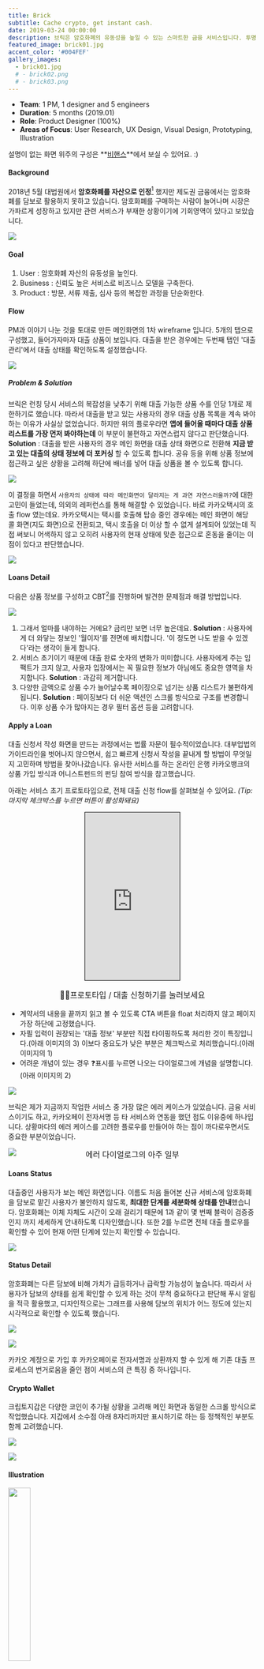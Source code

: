 ```yaml
---
title: Brick
subtitle: Cache crypto, get instant cash.
date: 2019-03-24 00:00:00
description: 브릭은 암호화폐의 유동성을 높일 수 있는 스마트한 금융 서비스입니다. 투명하게 공개되는 블록체인 기술로, 사용자가 직면한 경제적 문제에 가장 합리적인 대안을 제시합니다.
featured_image: brick01.jpg
accent_color: '#004FEF'
gallery_images:
  - brick01.jpg
  # - brick02.png
  # - brick03.png
---
```

* **Team**: 1 PM, 1 designer and 5 engineers
* **Duration**: 5 months (2019.01)
* **Role**: Product Designer (100%)
* **Areas of Focus**: User Research, UX Design, Visual Design, Prototyping, Illustration

설명이 없는 화면 위주의 구성은 **[비핸스](https://www.behance.net/gallery/77548409/brick-Mobile-Loan-Service)**에서 보실 수 있어요. :)


#### Background

2018년 5월 대법원에서 **암호화폐를 자산으로 인정**[^1] 했지만 제도권 금융에서는 암호화폐를 담보로 활용하지 못하고 있습니다. 암호화폐를 구매하는 사람이 늘어나며 시장은 가파르게 성장하고 있지만 관련 서비스가 부재한 상황이기에 기회영역이 있다고 보았습니다.

[^1]: [파이낸셜 뉴스](https://www.fnnews.com/news/201906241830329737)

![](/images/projects/07_brick/00.png)

<!-- 
커지는 해외 시장 상황도 눈여겨보았습니다. 블록파이는 개인은 물론 기업에게도 최대 1000만달러(약 112억원)까지 돈을 빌려주게 되었고, 솔트렌딩의 총 이용 금액은 5000만달러(약 556억원)에 달합니다. 갤럭시디지털은 2억5000만달러(약 2774억원) 규모 자금을 조달해 암호화폐 담보 대출을 시작했습니다. -->
<!-- 
서비스의 메인 타겟은 블록체인을 장기투자 하는 30대로 설정했습니다.  -->

#### Goal
1. User : 암호화폐 자산의 유동성을 높인다.
2. Business : 신뢰도 높은 서비스로 비즈니스 모델을 구축한다.
3. Product : 방문, 서류 제출, 심사 등의 복잡한 과정을 단순화한다.

<!-- 
#### Survey
대출 상품을 구성하기에 앞서, 사용자들의 니즈를 파악하기 위해 서베이를 진행했습니다. 법적 테두리인 300만원 이내에서 어느 정도의 금액을 어느 정도의 이율로 대출받을 의사가 있는지 알아보기 위한 목적이었습니다.  -->

#### Flow
PM과 이야기 나눈 것을 토대로 만든 메인화면의 1차 wireframe 입니다. 5개의 탭으로 구성했고, 들어가자마자 대출 상품이 보입니다. 대출을 받은 경우에는 두번째 탭인 '대출 관리'에서 대출 상태를 확인하도록 설정했습니다.

![](/images/projects/07_brick/01.png)

##### Problem & Solution

브릭은 런칭 당시 서비스의 복잡성을 낮추기 위해 대출 가능한 상품 수를 인당 1개로 제한하기로 했습니다. 따라서 대출을 받고 있는 사용자의 경우 대출 상품 목록을 계속 봐야하는 이유가 사실상 없었습니다. 하지만 위의 플로우라면 **앱에 들어올 때마다 대출 상품 리스트를 가장 먼저 봐야하는데** 이 부분이 불편하고 자연스럽지 않다고 판단했습니다. **Solution** : 대출을 받은 사용자의 경우 메인 화면을 대출 상태 화면으로 전환해 **지금 받고 있는 대출의 상태 정보에 더 포커싱** 할 수 있도록 합니다. 공유 등을 위해 상품 정보에 접근하고 싶은 상황을 고려해 하단에 배너를 넣어 대출 상품을 볼 수 있도록 합니다.

![](/images/projects/07_brick/02.png)

이 결정을 하면서 ```사용자의 상태에 따라 메인화면이 달라지는 게 과연 자연스러울까?```에 대한 고민이 들었는데, 의외의 레퍼런스를 통해 해결할 수 있었습니다. 바로 카카오택시의 호출 flow 였는데요. 카카오택시는 택시를 호출해 탑승 중인 경우에는 메인 화면이 해당 콜 화면(지도 화면)으로 전환되고, 택시 호출을 더 이상 할 수 없게 설계되어 있었는데 직접 써보니 어색하지 않고 오히려 사용자의 현재 상태에 맞춘 접근으로 혼동을 줄이는 이점이 있다고 판단했습니다. 

![](/images/projects/07_brick/03.png)


#### Loans Detail

다음은 상품 정보를 구성하고 CBT[^2]를 진행하며 발견한 문제점과 해결 방법입니다. 

[^2]: 20명을 대상으로 진행했으며, 가상의 암호화폐를 이용해 대출 신청부터 상환까지의 task 수행을 살펴보았습니다.

![](/images/projects/07_brick/04.png)


1. 그래서 얼마를 내야하는 거에요? 금리만 보면 너무 높은데요. **Solution** : 사용자에게 더 와닿는 정보인 '월이자'를 전면에 배치합니다. '이 정도면 나도 받을 수 있겠다'라는 생각이 들게 합니다.
2. 서비스 초기이기 때문에 대출 완료 숫자의 변화가 미미합니다. 사용자에게 주는 임팩트가 크지 않고, 사용자 입장에서는 꼭 필요한 정보가 아님에도 중요한 영역을 차지합니다. **Solution** : 과감히 제거합니다.
3. 다양한 금액으로 상품 수가 늘어날수록 페이징으로 넘기는 상품 리스트가 불편하게 됩니다. **Solution** : 페이징보다 더 쉬운 액션인 스크롤 방식으로 구조를 변경합니다. 이후 상품 수가 많아지는 경우 필터 옵션 등을 고려합니다.


#### Apply a Loan

대출 신청서 작성 화면을 만드는 과정에서는 법률 자문이 필수적이었습니다. 대부업법의 가이드라인을 벗어나지 않으면서, 쉽고 빠르게 신청서 작성을 끝내게 할 방법이 무엇일지 고민하며 방법을 찾아나갔습니다. 유사한 서비스를 하는 온라인 은행 카카오뱅크의 상품 가입 방식과 어니스트펀드의 펀딩 참여 방식을 참고했습니다.

아래는 서비스 초기 프로토타입으로, 전체 대출 신청 flow를 살펴보실 수 있어요. *(Tip: 마지막 체크박스를 누르면 버튼이 활성화돼요)*
<br>
<p align = "center"><iframe allowtransparency="true" style="display:block; width:20vw; height:35.4vw; border: 0.5px solid #000;" src="https://cloud.protopie.io/p/ggigrPGBjUz/6??&ui=false&mockup=false&touchHint=true&scaleToFit=true&cursorType=touch" frameborder="0.5" ></iframe></p>

<p align ="center" style="font-size:16px"> ☝🏻프로토타입 / 대출 신청하기를 눌러보세요 </p>

- 계약서의 내용을 끝까지 읽고 볼 수 있도록 CTA 버튼을 float 처리하지 않고 페이지 가장 하단에 고정했습니다.
- 자필 입력이 권장되는 '대출 정보' 부분만 직접 타이핑하도록 처리한 것이 특징입니다.(아래 이미지의 3) 이보다 중요도가 낮은 부분은 체크박스로 처리했습니다.(아래 이미지의 1)
- 어려운 개념이 있는 경우 ❓표시를 누르면 나오는 다이얼로그에 개념을 설명합니다. (아래 이미지의 2)

![](/images/projects/07_brick/05.png)


브릭은 제가 지금까지 작업한 서비스 중 가장 많은 에러 케이스가 있었습니다. 금융 서비스이기도 하고, 카카오페이 전자서명 등 타 서비스와 연동을 했던 점도 이유중에 하나입니다. 상황마다의 에러 케이스를 고려한 플로우를 만들어야 하는 점이 까다로우면서도 중요한 부분이었습니다.

![](/images/projects/07_brick/14.png)

<p align ="center" style="font-size:16px; margin-top:-30px;"> 에러 다이얼로그의 아주 일부</p>

#### Loans Status

대출중인 사용자가 보는 메인 화면입니다. 이름도 처음 들어본 신규 서비스에 암호화폐을 담보로 맡긴 사용자가 불안하지 않도록, **최대한 단계를 세분화해 상태를 안내**했습니다. 암호화폐는 이체 자체도 시간이 오래 걸리기 때문에 1과 같이 몇 번째 블럭이 검증중인지 까지 세세하게 안내하도록 디자인했습니다. 또한 2를 누르면 전체 대출 플로우를 확인할 수 있어 현재 어떤 단계에 있는지 확인할 수 있습니다.

![](/images/projects/07_brick/06.png)

#### Status Detail

암호화폐는 다른 담보에 비해 가치가 급등하거나 급락할 가능성이 높습니다. 따라서 사용자가 담보의 상태를 쉽게 확인할 수 있게 하는 것이 무척 중요하다고 판단해 푸시 알림을 적극 활용했고, 디자인적으로는 그래프를 사용해 담보의 위치가 어느 정도에 있는지 시각적으로 확인할 수 있도록 했습니다.

![](/images/projects/07_brick/07.png)

![](/images/projects/07_brick/08.png)

카카오 계정으로 가입 후 카카오페이로 전자서명과 상환까지 할 수 있게 해 기존 대출 프로세스의 번거로움을 줄인 점이 서비스의 큰 특징 중 하나입니다.

#### Crypto Wallet

크립토지갑은 다양한 코인이 추가될 상황을 고려해 메인 화면과 동일한 스크롤 방식으로 작업했습니다. 지갑에서 소수점 아래 8자리까지만 표시하기로 하는 등 정책적인 부분도 함께 고려했습니다.

![](/images/projects/07_brick/09.png)

![](/images/projects/07_brick/10.png)

#### Illustration
<img src="/images/projects/07_brick/11.gif" width="30%" />

금융 서비스의 무거운 느낌을 덜어내고자 일러스트를 작업해 서비스에 적절히 배치했습니다.

![](/images/projects/07_brick/11.png)


<img src="/images/projects/07_brick/12.png" width="80%" />
<p align ="center" style="font-size:16px; margin-top:-20px;"> 컨퍼런스 등에서 사용했던 홍보물</p>


#### Design System

![](/images/projects/07_brick/13.png)

#### Result

브릭은 여러모로 어려움이 있었지만 그만큼 배운점도 많았던 프로젝트였습니다. 처음으로 금융서비스에 도전해보았기에 팀원들과 스터디를 하고 컨퍼런스에 참여하는 등 암호화폐 시장을 이해하려 부던히 노력했습니다. CBT를 진행하며 사용자의 불편함을 눈앞에서 살펴보고, 그 영향으로 UX 방향성이 크게 바뀌기도 했습니다. 더 나은 서비스를 만들어가는 과정이었지만 '왜 처음부터 그런 생각을 하지 못했지?'하는 자책 섞인 성장의 시간을 가지기도 했습니다. 


안타깝게도 브릭은 출시 후 몇 개월 지나지 않아 서비스 종료되었는데요. 암호화폐 시장 상황과 밀접하게 맞닿아있던 서비스라서 출시 직후 갑자기 나빠진 시장 상황을 오래 버티지 못한 이유가 큽니다. 개인적으로는 완성도있게 잘 만들어진 서비스였다고 생각해서 아쉬움이 더 크게 남습니다.

그렇지만 이렇게 작업물이 남아있고, 하면서 배운점들도 계속 제 안에 남아있겠지요. 처음엔 어려웠던 금융 서비스도 이제는 '한 번 해보니 또 못할 것도 없지'라는 생각도 들고, 오히려 논리적으로 사고할 수 있는 요소가 많아 재미있게 할 수 있지 않았나 하는 생각도 듭니다. 다음에도 이렇게 재미있고 새로운 프로젝트에 참여할 수 있기를 바라며 글을 마칩니다!